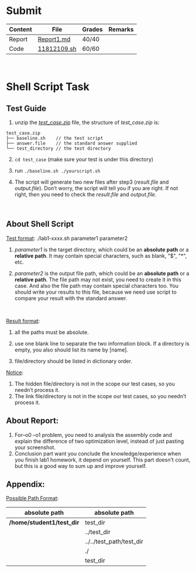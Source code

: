 # Submit


| Content    | File | Grades | Remarks |
| ---------- | ------ | ------ | ------ |
| Report | [Report1.md](./Report1.md) | 40/40  |   |
| Code | [11812109.sh](./11812109.sh) | 60/60  |   |

<br>

# Shell Script Task

## Test Guide

1. unzip the *[test_case.zip](test_case.zip)* file, the structure of *test_case.zip* is:
```text
test_case.zip
├── baseline.sh    // the test script
├── answer.file    // the standard answer supplied
└── test_directory // the test directory
```

2. `cd test_case` (make sure your test is under this directory)

3. run `./baseline.sh ./yourscript.sh`

4. The script will generate two new files after step3 (*result.file* and *output.file*).
   Don’t worry, the script will tell you if you are right.
   If not right, then you need to check the *result.file* and *output.file*.

<br>

## About Shell Script

<u>Test format</u>: ./lab1-xxxx.sh parameter1 parameter2

1. *parameter1* is the target directory, which could be an **absolute path** or a **relative path**. It may
   contain special characters, such as blank, "$", "*", etc.
   
2. *parameter2* is the output file path, which could be an **absolute path** or a **relative path**. The
   file path may not exist, you need to create it in this case. And also the file path may contain
   special characters too. You should write your results to this file, because we need use script to
   compare your result with the standard answer.

<br>

<u>Result format</u>:
1. all the paths must be absolute.

2. use one blank line to separate the two information block. If a directory is empty, you also
   should list its name by \[name\].

3. file/directory should be listed in dictionary order.

<u>Notice</u>:
1. The hidden file/directory is not in the scope our test cases, so you needn’t process it.
2. The link file/directory is not in the scope our test cases, so you needn’t process it.


## About Report:
1. For–o0 –o1 problem, you need to analysis the assembly code and explain the difference of two
   optimization level, instead of just pasting your screenshot.
2. Conclusion part want you conclude the knowledge/experience when you finish lab1 homework,
   it depend on yourself. This part doesn't count, but this is a good way to sum up and improve yourself.


## Appendix:
<u>Possible Path Format</u>:

| absolute path                | absolute path             |
| ---------------------------- | ------------------------- |
| **/home/student1/test\_dir** | test\_dir                 |
|                              | ../test\_dir              |
|                              | ../../test_path/test\_dir |
|                              | ./                        |
|                              | test_dir                  |

